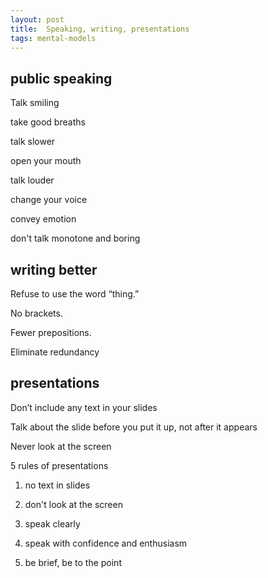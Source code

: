 ```yaml
---
layout: post
title:  Speaking, writing, presentations
tags: mental-models
---
```



## public speaking 
Talk smiling 

take good breaths

talk slower

open your mouth 

talk louder

change your voice 

convey emotion 

don't talk monotone and boring 

## writing better
Refuse to use the word “thing.”

No brackets.

Fewer prepositions.

Eliminate redundancy


## presentations
Don’t include any text in your slides

Talk about the slide before you put it up, not after it appears

Never look at the screen

5 rules of presentations

1. no text in slides

2. don't look at the screen

3. speak clearly

4. speak with confidence and enthusiasm

5. be brief, be to the point

